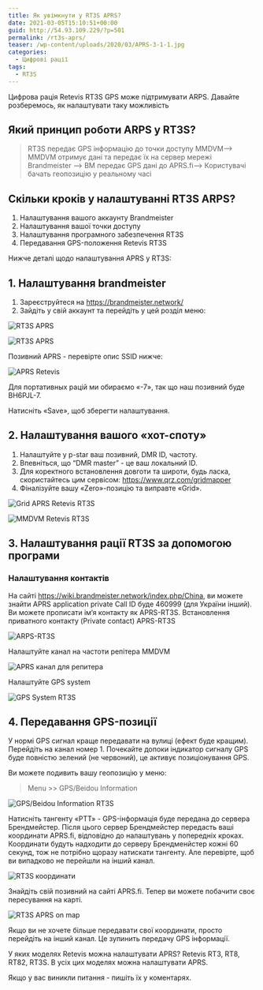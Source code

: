 ```yaml
---
title: Як увімкнути у RT3S APRS?
date: 2021-03-05T15:10:51+00:00
guid: http://54.93.109.229/?p=501
permalink: /rt3s-aprs/
teaser: /wp-content/uploads/2020/03/APRS-3-1-1.jpg
categories:
  - Цифрові рації
tags:
  - RT3S
---
```

Цифрова рація Retevis RT3S GPS може підтримувати ARPS. Давайте розберемось, як налаштувати таку можливість

## Який принцип роботи ARPS у RT3S?

> RT3S передає GPS інформацію до точки доступу MMDVM–> MMDVM отримує дані та передає їх на сервер мережі Brandmeister –> BM передає GPS дані до APRS.fi–> Користувачі бачать геопозицію у реальному часі

## Скільки кроків у налаштуванні RT3S ARPS?

  1. Налаштування вашого аккаунту Brandmeister
  2. Налаштування вашої точки доступу
  3. Налаштування програмного забезпечення RT3S
  4. Передавання GPS-положення Retevis RT3S

Нижче деталі щодо налаштування APRS у RT3S:

## 1. Налаштування brandmeister

  1. Зареєструйтеся на <https://brandmeister.network/>
  2. Зайдіть у свій аккаунт та перейдіть у цей розділ меню:

![RT3S APRS](/wp-content/uploads/2020/03/APRS-1-1-252x300.jpg)

![RT3S APRS](https://retevis.com.ua/wp-content/uploads/2020/03/APRS-2-1024x440.jpg)

Позивний APRS - перевірте опис SSID нижче:

![APRS Retevis](/wp-content/uploads/2020/03/APRS-3-1.jpg)

Для портативных рацій ми обираємо «-7», так що наш позивний буде BH6PJL-7.

Натисніть «Save», щоб зберегти налаштування.

## 2. Налаштування вашого «хот-споту»

  1. Налаштуйте у p-star ваш позивний, DMR ID, частоту.
  2. Впевніться, що “DMR master” - це ваш локальний ID.
  3. Для коректного встановлення довготи та широти, будь ласка, скористайтесь цим сервісом: <https://www.qrz.com/gridmapper>
  4. Фіналізуйте вашу «Zero»-позицію та виправте «Grid».

![Grid APRS Retevis RT3S](/wp-content/uploads/2020/03/APRS-4.jpg)

![MMDVM Retevis RT3S](/wp-content/uploads/2020/03/APRS-5.jpg)

## 3. Налаштування рації RT3S за допомогою програми

### Налаштування контактів

На сайті https://wiki.brandmeister.network/index.php/China, ви можете знайти APRS application private Call ID буде 460999 (для України інший). Ви можете прописати ім‘я контакту як APRS-RT3S. Встановлення приватного контакту (Private contact) APRS-RT3S

![ARPS-RT3S](/wp-content/uploads/2020/03/APRS-6.jpg)

Налаштуйте канал на частоти репітера MMDVM

![APRS канал для репитера](/wp-content/uploads/2020/03/APRS-7.jpg)

Налаштуйте GPS system

![GPS System RT3S](/wp-content/uploads/2020/03/APRS-8.jpg)

## 4. Передавання GPS-позиції

У нормі GPS сигнал краще передавати на вулиці (ефект буде кращим). Перейдіть на канал номер 1. Почекайте допоки індикатор сигналу GPS буде повністю зелений (не червоний), це активує позиціонування GPS.

Ви можете подивить вашу геопозицію у меню:   
> Menu >> GPS/Beidou Information

![GPS/Beidou Information RT3S](/wp-content/uploads/2020/03/RT3S-APRS-2-576x1024.jpg)

Натисніть тангенту «PTT» - GPS-інформація буде передана до сервера Брендмейстер. Після цього сервер Брендмейстер передасть ваші координати APRS.fi, відповідно до налаштувань у попередніх кроках. Координати будуть надходити до серверу Брендменйстер кожні 60 секунд, тож не потрібно щоразу натискати тангенту. Але перевірте, щоб ви випадково не перейшли на інший канал.

![RT3S координати](/wp-content/uploads/2020/03/RT3S-APRS1-576x1024.jpg)

Знайдіть свій позивний на сайті APRS.fi. Тепер ви можете побачити своє пересування на карті.

![RT3S APRS on map](/wp-content/uploads/2020/03/APRS-3-1-1.jpg)

Якщо ви не хочете більше передавати свої координати, просто перейдіть на інший канал. Це зупинить передачу GPS інформації.

У яких моделях Retevis можна налаштувати APRS? Retevis RT3, RT8, RT82, RT3S. В усіх цих моделях можна налаштувати APRS.

Якщо у вас виникли питання - пишіть їх у коментарях.